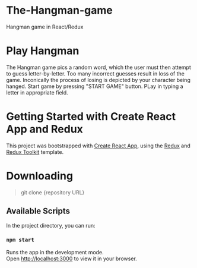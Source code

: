 # The-Hangman-game
Hangman game in React/Redux 

# Play Hangman
The Hangman game pics a random word, which the user must then attempt to guess letter-by-letter.
Too many incorrect guesses result in loss of the game. Inconically the process of losing is depicted by your character being hanged.
Start game by pressing "START GAME" button. PLay in typing a letter in appropriate field.

# Getting Started with Create React App and Redux
This project was bootstrapped with [Create React App](https://github.com/facebook/create-react-app), using the [Redux](https://redux.js.org/) and [Redux Toolkit](https://redux-toolkit.js.org/) template.

# Downloading
>git clone {repository URL}

## Available Scripts
In the project directory, you can run:

### `npm start`
Runs the app in the development mode.\
Open [http://localhost:3000](http://localhost:3000) to view it in your browser.
